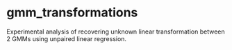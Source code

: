 # gmm_transformations
Experimental analysis of recovering unknown linear transformation between 2 GMMs using unpaired linear regression.
